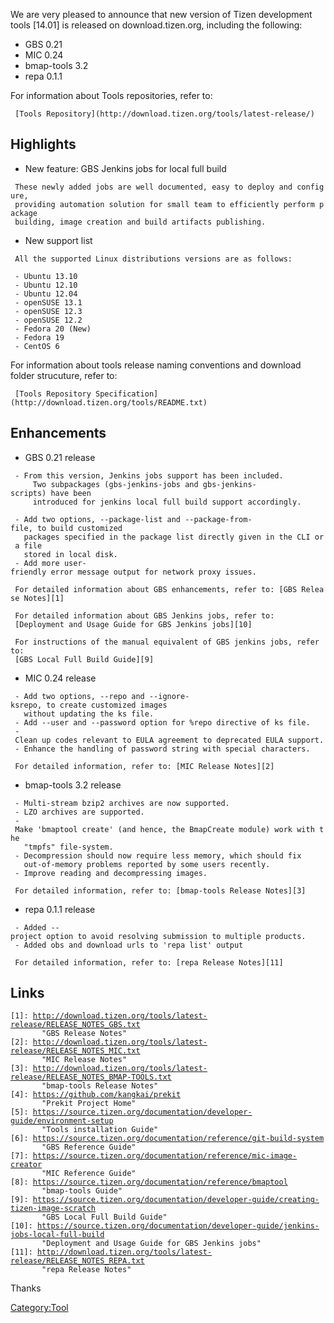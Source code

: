 We are very pleased to announce that new version of Tizen development
tools \[14.01\] is released on download.tizen.org, including the
following:

-   GBS 0.21
-   MIC 0.24
-   bmap-tools 3.2
-   repa 0.1.1

For information about Tools repositories, refer to:

` [Tools Repository](http://download.tizen.org/tools/latest-release/)`

Highlights
----------

-   New feature: GBS Jenkins jobs for local full build

` These newly added jobs are well documented, easy to deploy and configure,`\
` providing automation solution for small team to efficiently perform package`\
` building, image creation and build artifacts publishing.`

-   New support list

` All the supported Linux distributions versions are as follows:`

` - Ubuntu 13.10`\
` - Ubuntu 12.10`\
` - Ubuntu 12.04`\
` - openSUSE 13.1`\
` - openSUSE 12.3`\
` - openSUSE 12.2`\
` - Fedora 20 (New)`\
` - Fedora 19`\
` - CentOS 6`

For information about tools release naming conventions and download
folder strucuture, refer to:

` [Tools Repository Specification](http://download.tizen.org/tools/README.txt)`

Enhancements
------------

-   GBS 0.21 release

` - From this version, Jenkins jobs support has been included.`\
`     Two subpackages (gbs-jenkins-jobs and gbs-jenkins-scripts) have been`\
`     introduced for jenkins local full build support accordingly.`

` - Add two options, --package-list and --package-from-file, to build customized`\
`   packages specified in the package list directly given in the CLI or a file`\
`   stored in local disk.`\
` - Add more user-friendly error message output for network proxy issues.`

` For detailed information about GBS enhancements, refer to: [GBS Release Notes][1]`

` For detailed information about GBS Jenkins jobs, refer to:`\
` [Deployment and Usage Guide for GBS Jenkins jobs][10]`

` For instructions of the manual equivalent of GBS jenkins jobs, refer to:`\
` [GBS Local Full Build Guide][9]`

-   MIC 0.24 release

` - Add two options, --repo and --ignore-ksrepo, to create customized images`\
`   without updating the ks file.`\
` - Add --user and --password option for %repo directive of ks file.`\
` - Clean up codes relevant to EULA agreement to deprecated EULA support.`\
` - Enhance the handling of password string with special characters.`

` For detailed information, refer to: [MIC Release Notes][2]`

-   bmap-tools 3.2 release

` - Multi-stream bzip2 archives are now supported.`\
` - LZO archives are supported.`\
` - Make 'bmaptool create' (and hence, the BmapCreate module) work with the`\
`   "tmpfs" file-system.`\
` - Decompression should now require less memory, which should fix`\
`   out-of-memory problems reported by some users recently.`\
` - Improve reading and decompressing images.`

` For detailed information, refer to: [bmap-tools Release Notes][3]`

-   repa 0.1.1 release

` - Added --project option to avoid resolving submission to multiple products.`\
` - Added obs and download urls to 'repa list' output`

` For detailed information, refer to: [repa Release Notes][11]`

Links
-----

`[1]: `[`http://download.tizen.org/tools/latest-release/RELEASE_NOTES_GBS.txt`](http://download.tizen.org/tools/latest-release/RELEASE_NOTES_GBS.txt)\
`       "GBS Release Notes"`\
`[2]: `[`http://download.tizen.org/tools/latest-release/RELEASE_NOTES_MIC.txt`](http://download.tizen.org/tools/latest-release/RELEASE_NOTES_MIC.txt)\
`       "MIC Release Notes"`\
`[3]: `[`http://download.tizen.org/tools/latest-release/RELEASE_NOTES_BMAP-TOOLS.txt`](http://download.tizen.org/tools/latest-release/RELEASE_NOTES_BMAP-TOOLS.txt)\
`       "bmap-tools Release Notes"`\
`[4]: `[`https://github.com/kangkai/prekit`](https://github.com/kangkai/prekit)\
`       "Prekit Project Home"`\
`[5]: `[`https://source.tizen.org/documentation/developer-guide/environment-setup`](https://source.tizen.org/documentation/developer-guide/environment-setup)\
`       "Tools installation Guide"`\
`[6]: `[`https://source.tizen.org/documentation/reference/git-build-system`](https://source.tizen.org/documentation/reference/git-build-system)\
`       "GBS Reference Guide"`\
`[7]: `[`https://source.tizen.org/documentation/reference/mic-image-creator`](https://source.tizen.org/documentation/reference/mic-image-creator)\
`       "MIC Reference Guide"`\
`[8]: `[`https://source.tizen.org/documentation/reference/bmaptool`](https://source.tizen.org/documentation/reference/bmaptool)\
`       "bmap-tools Guide"`\
`[9]: `[`https://source.tizen.org/documentation/developer-guide/creating-tizen-image-scratch`](https://source.tizen.org/documentation/developer-guide/creating-tizen-image-scratch)\
`       "GBS Local Full Build Guide"`\
`[10]: `[`https://source.tizen.org/documentation/developer-guide/jenkins-jobs-local-full-build`](https://source.tizen.org/documentation/developer-guide/jenkins-jobs-local-full-build)\
`       "Deployment and Usage Guide for GBS Jenkins jobs"`\
`[11]: `[`http://download.tizen.org/tools/latest-release/RELEASE_NOTES_REPA.txt`](http://download.tizen.org/tools/latest-release/RELEASE_NOTES_REPA.txt)\
`       "repa Release Notes"`

Thanks

[Category:Tool](Category:Tool "wikilink")
